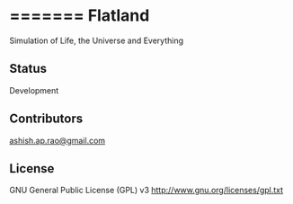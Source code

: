 =======
Flatland
========

Simulation of Life, the Universe and Everything

## Status

Development

## Contributors

ashish.ap.rao@gmail.com

## License

GNU General Public License (GPL) v3
http://www.gnu.org/licenses/gpl.txt


